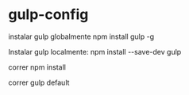 # gulp-config

instalar gulp globalmente
npm install gulp -g

Instalar gulp localmente:
npm install --save-dev gulp

correr npm install

correr gulp default

